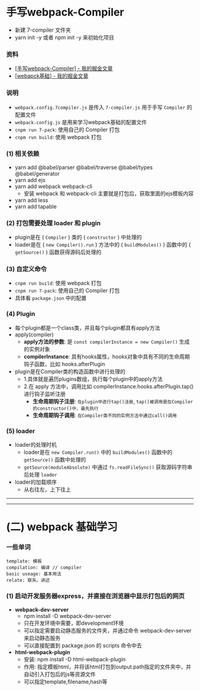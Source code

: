 # 手写webpack-Compiler
- 新建 7-compiler 文件夹
- yarn init -y 或者 npm init -y 来初始化项目

### 资料
- [[手写webpack-Compiler] - 我的掘金文章](https://juejin.cn/post/6844903973002936327)
- [[webapck基础] - 我的掘金文章](https://juejin.cn/post/6844904070201753608#heading-0)

### 说明
- `webpack.config.7compiler.js` 是传入 `7-compiler.js` 用于手写 `Compiler` 的配置文件
- `webpack.config.js` 是用来学习webpack基础的配置文件
- `cnpm run 7-pack`: 使用自己的 Compiler 打包
- `cnpm run build`: 使用 webpack 打包

### (1) 相关依赖
- yarn add @babel/parser @babel/traverse @babel/types @babel/generator
- yarn add ejs
- yarn add webpack webpack-cli
  - 安装 webpack 和 webpack-cli 主要就是打包后，获取里面的ejs模板内容
- yarn add less
- yarn add tapable


### (2) 打包需要处理 loader 和 plugin
- plugin是在 ( `Compiler` ) 类的 ( `constructor` ) 中处理的
- loader是在 ( `new Compiler().run` ) 方法中的 ( `buildModules()` ) 函数中的 ( `getSource()` ) 函数获得源码后处理的

### (3) 自定义命令
- `cnpm run build`: 使用 webpack 打包
- `cnpm run 7-pack`: 使用自己的 Compiler 打包
- 具体看 `package.json` 中的配置 


### (4) Plugin
- 每个plugin都是一个class类，并且每个plugin都具有apply方法
- apply(compiler)
  - **apply方法的参数**: 是 `const compilerInstance = new Compiler()` 生成的实例对象
  - **compilerInstance**: 具有hooks属性，hooks对象中具有不同的生命周期钩子函数，比如 hooks.afterPlugin
- plugin是在Compiler类的构造函数中进行处理的
  - 1.具体就是遍历plugins数组，执行每个plugin中的apply方法
  - 2.在 apply 方法中，调用比如 compilerInstance.hooks.afterPlugin.tap() 进行钩子监听注册
      - **生命周期钩子注册**: `在plugin中进行tap()注册`, `tap()被调用是在Compiler的constructor()中，最先执行`
      - **生命周期钩子调用**: `在Compiler类不同的实例方法中通过call()调用`

### (5) loader
- loader的处理时机
  - loader是在 `new Compiler.run()` 中的 `buildModules()` 函数中的 `getSource()` 函数中处理的
  - `getSource(moduleAbsolute)` 中通过 `fs.readFileSync()` 获取源码字符串后处理 `loader`
- loader的加载顺序
  - 从右往左，上下往上


---
---
# (二) webpack 基础学习

### 一些单词
```
template: 模板
compilation: 编译 // compiler
basic useage: 基本用法
relate: 联系，讲述
```

### (1) 启动开发服务器express，并直接在浏览器中显示打包后的网页
- **webpack-dev-server**
  - npm install -D webpack-dev-server
  - 只在开发环境中需要，即development环境
  - 可以指定需要启动静态服务的文件夹，并通过命令 webpack-dev-server 来启动静态服务
  - 可以直接配置到 package.json 的 scripts 命令中去
- **html-webpack-plugin**
  - 安装: npm install -D html-webpack-plugin 
  - 作用: 指定模板html，并将该html打包到output.path指定的文件夹中，并自动引入打包后的js等资源文件
  - 可以指定template,filename,hash等
```

```

